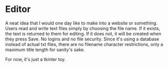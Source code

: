 Editor
==========

A neat idea that I would one day like to make into a website or something. Users read and write text files simply by choosing the file name. If it exists, the text is returned to them for editing. If it does not, it will be created when they press Save. No logins and no file security. Since it's using a database instead of actual txt files, there are no filename character restrictions, only a maximum title length for sanity's sake.

For now, it's just a tkinter toy.